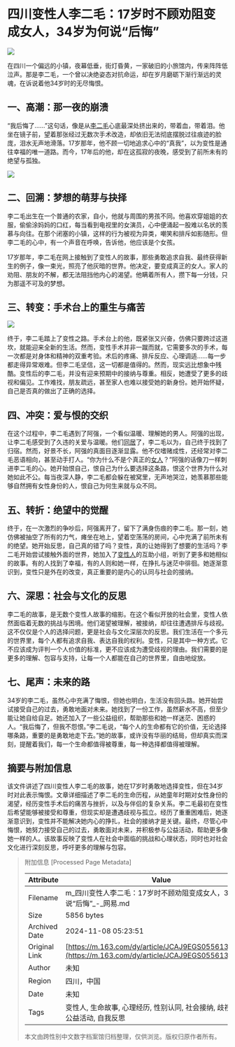 # 四川变性人李二毛：17岁时不顾劝阻变成女人，34岁为何说“后悔”

![](https://nimg.ws.126.net/?url=http%3A%2F%2Fdingyue.ws.126.net%2F2024%2F0917%2Fb6d14d0dj00sjyic1000qd000hs00d8m.jpg&thumbnail=750x2147483647&quality=75&type=jpg)

在四川一个偏远的小镇，夜幕低垂，街灯昏黄，一家破旧的小旅馆内，传来阵阵低泣声。那是李二毛，一个曾以决绝姿态对抗命运，却在岁月磨砺下渐行渐远的灵魂，在诉说着他34岁时的无尽悔恨。

## 一、高潮：那一夜的崩溃

“我后悔了……”这句话，像是从[李二毛](https://news.163.com/news/search?keyword=%E6%9D%8E%E4%BA%8C%E6%AF%9B)心底最深处挤出来的，带着血，带着泪。他坐在镜子前，望着那张经过无数次手术改造，却依旧无法彻底摆脱过往痕迹的脸庞，泪水无声地滑落。17岁那年，他不顾一切地追求心中的“真我”，以为变性是通往幸福的唯一道路。而今，17年后的他，却在这孤寂的夜晚，感受到了前所未有的绝望与孤独。

![](https://nimg.ws.126.net/?url=http%3A%2F%2Fdingyue.ws.126.net%2F2024%2F0917%2Fb6d14d0dj00sjyic1000qd000hs00d8m.jpg&thumbnail=750x2147483647&quality=75&type=webp)

## 二、回溯：梦想的萌芽与抉择

李二毛出生在一个普通的农家，自小，他就与周围的男孩不同。他喜欢穿姐姐的衣服，偷偷涂妈妈的口红，每当看到电视里的女演员，心中便涌起一股难以名状的羡慕与向往。在那个闭塞的小镇，这样的行为被视为异类，嘲笑和排斥如影随形。但李二毛的心中，有一个声音在呼唤，告诉他，他应该是个女孩。 

17岁那年，李二毛在网上接触到了变性人的故事，那些勇敢追求自我、最终获得新生的例子，像一束光，照亮了他灰暗的世界。他决定，要变成真正的女人。家人的劝阻、朋友的不解，都无法阻挡他内心的渴望。他瞒着所有人，攒下每一分钱，只为那遥不可及的梦想。

## 三、转变：手术台上的重生与痛苦

![](https://static.ws.126.net/163/frontend/images/2022/empty.png)

终于，李二毛踏上了变性之路。手术台上的他，既紧张又兴奋，仿佛只要跨过这道坎，就能迎来全新的生活。然而，变性手术并非一蹴而就，它需要多次的手术，每一次都是对身体和精神的双重考验。术后的疼痛、排斥反应、心理调适……每一步都走得异常艰难。但李二毛坚信，这一切都是值得的。然而，现实远比想象中残酷。变性后的李二毛，并没有迎来预期中的接纳与尊重。相反，她遭受了更多的歧视和偏见。工作难找，朋友疏远，甚至家人也难以接受她的新身份。她开始怀疑，自己是否真的做出了正确的选择。

## 四、冲突：爱与恨的交织

在这个过程中，李二毛遇到了阿强，一个看似温暖、理解她的男人。阿强的出现，让李二毛感受到了久违的关爱与温暖。他们[同居](https://news.163.com/news/search?keyword=%E5%90%8C%E5%B1%85)了，李二毛以为，自己终于找到了归宿。然而，好景不长，阿强的真面目逐渐显露。他不仅嗜赌成性，还经常对李二毛恶语相向，甚至动手打人。“你为什么不是个真正的[女人](https://news.163.com/news/search?keyword=%E5%A5%B3%E4%BA%BA)？”阿强的话像刀一样刺进李二毛的心。她开始恨自己，恨自己为什么要选择这条路，恨这个世界为什么对她如此不公。每当夜深人静，李二毛都会躲在被窝里，无声地哭泣，她羡慕那些能够自然拥有女性身份的人，恨自己为何生来就与众不同。

## 五、转折：绝望中的觉醒

终于，在一次激烈的争吵后，阿强离开了，留下了满身伤痕的李二毛。那一刻，她仿佛被抽空了所有的力气，瘫坐在地上，望着空荡荡的房间，心中充满了前所未有的绝望。她开始反思，自己真的错了吗？变性，真的让她得到了想要的生活吗？李二毛开始尝试接触外面的世界，她加入了[变性人](https://news.163.com/news/search?keyword=%E5%8F%98%E6%80%A7%E4%BA%BA)的互助小组，听到了更多和她相似的故事。有的人找到了幸福，有的人则和她一样，在挣扎与迷茫中徘徊。她逐渐意识到，变性只是外在的改变，真正重要的是内心的认同与社会的接纳。

## 六、深思：社会与文化的反思

李二毛的故事，是无数个变性人故事的缩影。在这个看似开放的社会里，变性人依然面临着无数的挑战与困境。他们渴望被理解，被接纳，却往往遭遇排斥与歧视。这不仅仅是个人的选择问题，更是社会与文化深层次的反思。我们生活在一个多元的世界里，每个人都有追求自我、表达自我的权利。变性，只是其中一种方式。它不应该成为评判一个人价值的标准，更不应该成为遭受歧视的理由。我们需要的是更多的理解、包容与支持，让每一个人都能在自己的世界里，自由地绽放。

## 七、尾声：未来的路

34岁的李二毛，虽然心中充满了悔恨，但她也明白，生活没有回头路。她开始尝试接受自己的过去，勇敢地面对未来。她找到了一份工作，虽然薪水不高，但至少能让她自给自足。她还加入了一些公益组织，帮助那些和她一样迷茫、困惑的人。“我后悔了，但我不怨恨。”李二毛说，“每个人的生命都有它的价值，无论选择哪条路，重要的是勇敢地走下去。”她的故事，或许没有华丽的结局，但却真实而深刻，提醒着我们，每一个生命都值得被尊重，每一种选择都值得被理解。

## 摘要与附加信息

<!-- tcd_abstract -->
该文件讲述了四川变性人李二毛的故事，她在17岁时勇敢地选择变性，但在34岁时对此表示悔恨。文章详细描述了李二毛的生命历程，从她童年时期对女性身份的渴望，经历变性手术后的痛苦与挫折，以及与伴侣的复杂关系。李二毛最初在变性后希望能够被接受和尊重，但现实却是遭遇歧视与孤立。经历了重重困难后，她逐渐意识到，变性并不能解决她内心的挣扎，社会的接纳才是关键。最终，尽管心中悔恨，她努力接受自己的过去，勇敢面对未来，并积极参与公益活动，帮助更多像她一样的人。该故事反映了变性人在社会中面临的挑战和心理状态，同时也对社会文化进行深刻反思，呼吁更多的理解与包容。
<!-- tcd_abstract_end -->

> 附加信息 [Processed Page Metadata]
>
> | Attribute       | Value                                  |
> |-----------------|----------------------------------------|
> | Filename        | m_四川变性人李二毛：17岁时不顾劝阻变成女人，34岁为何说“后悔”_-_网易.md                             |
> | Size            | 5856 bytes                           |
> | Archived Date   | 2024-11-08 05:23:51                             |
> | Original Link   | [https://m.163.com/dy/article/JCAJ9EGS055613KG.html](https://m.163.com/dy/article/JCAJ9EGS055613KG.html)                       |
> | Author          | 未知                               |
> | Region          | 四川，中国                               |
> | Date            | 未知                                 |
> | Tags            | 变性人, 生命故事, 心理经历, 性别认同, 社会接纳, 歧视与偏见, 公益活动, 自我反思                                 |
>
> 本文由跨性别中文数字档案馆归档整理，仅供浏览。版权归原作者所有。
>